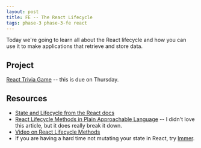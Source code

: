 ```yaml
---
layout: post
title: FE -- The React Lifecycle
tags: phase-3 phase-3-fe react
---
```


Today we're going to learn all about the React lifecycle and how you can use it to make applications that retrieve and store data.

## Project

[React Trivia Game](https://classroom.github.com/a/iQCme5Su) -- this is due on Thursday.

## Resources

- [State and Lifecycle from the React docs](https://reactjs.org/docs/state-and-lifecycle.html)
- [React Lifecycle Methods in Plain Approachable Language](https://blog.logrocket.com/the-new-react-lifecycle-methods-in-plain-approachable-language-61a2105859f3/) -- I didn't love this article, but it does really break it down.
- [Video on React Lifecycle Methods](https://www.youtube.com/watch?v=7iHepe36m0c&feature=youtu.be)
- If you are having a hard time not mutating your state in React, try [Immer](https://immerjs.github.io/immer/docs/introduction).

